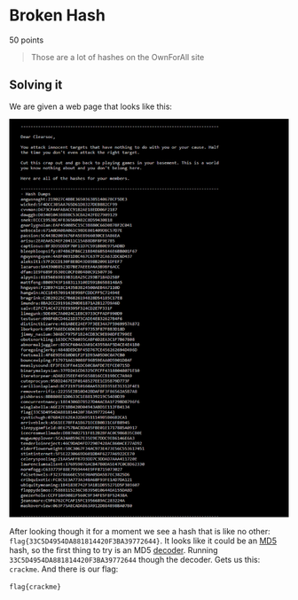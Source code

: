 # Broken Hash
50 points
> Those are a lot of hashes on the OwnForAll site

## Solving it

We are given a web page that looks like this:

![Hashes](https://github.com/DigiBrkr/csaw_hsf_qualifier_2017_BrokenHash_50/blob/master/hashes.PNG?raw=true)

After looking though it for a moment we see a hash that is like no other:
`flag{33C5D4954DA881814420F3BA39772644}`.
It looks like it could be an [MD5](https://en.wikipedia.org/wiki/MD5) hash, so the first thing to try is an MD5 [decoder](http://www.md5online.org/). Running `33C5D4954DA881814420F3BA39772644` though the decoder. Gets us this:
`crackme`. And there is our flag:

`flag{crackme}`  
